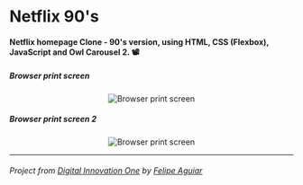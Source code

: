 # Netflix 90's

#### Netflix homepage Clone - 90's version, using HTML, CSS (Flexbox), JavaScript and Owl Carousel 2. :film_projector:

##### Browser print screen
<p align="center">
    <img alt="Browser print screen" src="https://imgur.com/UF6EW2Y">
</p>

##### Browser print screen 2
<p align="center">
    <img alt="Browser print screen" src="https://imgur.com/wGDBNrx">
</p>

---

###### _Project from [Digital Innovation One](https://web.digitalinnovation.one/home) by [Felipe Aguiar](https://www.linkedin.com/in/felipe-aguiar-047/)_
